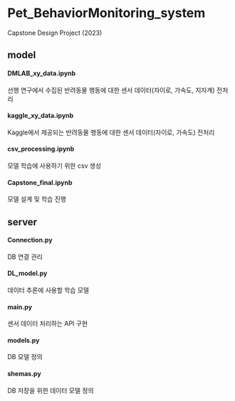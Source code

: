 # Pet_BehaviorMonitoring_system
Capstone Design Project (2023)

## model
#### DMLAB_xy_data.ipynb
선행 연구에서 수집된 반려동물 행동에 대한 센서 데이터(자이로, 가속도, 지자계) 전처리

#### kaggle_xy_data.ipynb
Kaggle에서 제공되는 반려동물 행동에 대한 센서 데이터(자이로, 가속도) 전처리

#### csv_processing.ipynb
모델 학습에 사용하기 위한 csv 생성

#### Capstone_final.ipynb
모델 설계 및 학습 진행


## server
#### Connection.py
DB 연결 관리

#### DL_model.py
데이터 추론에 사용할 학습 모델

#### main.py
센서 데이터 처리하는 API 구현

#### models.py
DB 모델 정의

#### shemas.py
DB 저장을 위한 데이터 모델 정의
